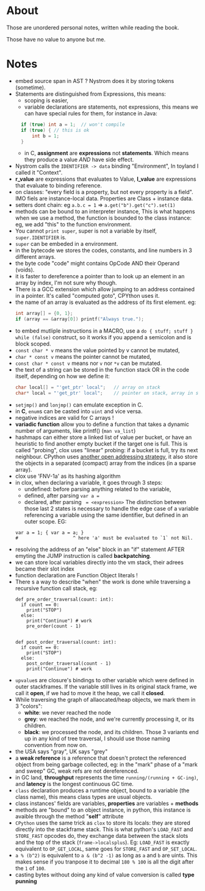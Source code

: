 # About
Those are unordered personal notes, written while reading the book.

Those have no value to anyone but me.

# Notes
* embed source span in AST ? Nystrom does it by storing tokens (sometime).
* Statements are distinguished from Expressions, this means:
  * scoping is easier,
  * variable declarations are statements, not expressions, this means we can have special rules for them, for instance in Java:
  ```java
    if (true) int a = 1;  // won't compile
    if (true) { // this is ok
        int b = 1;
    }
  ```
  * in C, **assignment** are **expressions** not **statements**. Which means they produce a value _AND_ have side effect.
* Nystrom calls the `IDENTIFIER -> data` binding "Environment", In toyland I called it "Context".
* **r_value** are expressions that evaluates to Value, **l_value** are expressions that evaluate to binding reference.
* on classes: "every field is a property, but not every property is a field".
  IMO fiels are instance-local data. Properties are Class + instance data.
* setters dont chain: eg `a.b.c = 1` => `a.get("b").get("c").set(1)`
* methods can be bound to an interpreter instance, This is what happens when we 
  use a method, the function is bounded to the class instance: eg, we add "this" to the function environment.
* You cannot `print super`, super is not a variable by itself, `super.IDENTIFIER` is.
* `super` can be embeded in a environment.
* in the bytecode we stores the codes, constants, and line numbers in 3 different arrays.
* the byte code "code" might contains OpCode AND their Operand (voids).
* it is faster to dereference a pointer than to look up an element in an array by index, I'm not sure why though.
* There is a GCC extension which allow jumping to an address contained in a pointer. It's called "computed goto", CPYthon uses it.
* the name of an array is evaluated as the address of its first element. eg:
  ```C
  int array[] = {0, 1};
  if (array == &array[0]) printf("Always true.");
  ```
* to embed mutliple instructions in a MACRO, use a `do { stuff; stuff } while (false)` construct,
  so it works if you append a semicolon and is block scoped.
* `const char * v` means the value pointed by v cannot be mutated,
* `char * const v` means the pointer cannot be mutated,
* `const char * const v` means nor `v` nor `*v` can be mutated.
* the text of a string can be stored in the function stack OR in the code itself, depending on how we define it:
    ```C
    char local[] = "'get_ptr' local";   // array on stack
    char* local = "'get_ptr' local";    // pointer on stack, array in static memory
    ```
* `setjmp()` and `lonjmp()` can emulate exception in C.
* in **C**, `enum`s can be casted into `uint` and vice versa.
* negative indices are valid for C arrays !
* **variadic function** allow you to define a function that takes a dynamic number of arguments, like printf() (`man va_list`)
* hashmaps can either store a linked list of value per bucket, or have an heuristic to find another empty bucket if the target one is full.
  This is called "probing", clox uses "linear" probing: if a bucket is full, try its next neighbour. CPython uses [another open addressing strategy](https://hg.python.org/cpython/file/52f68c95e025/Objects/dictobject.c#l33), it also store the objects in a separated (compact) array from the indices (in a sparse array).
* clox use 'FNV-1a' as its hashing algorithm
* in clox, when declaring a variable, it goes through 3 steps:
  * undefined: before parsing anything related to the variable,
  * defined, after parsing `var a = `
  * declared, after parsing ` = <expression>`
  The distinction between those last 2 states is necessary to handle the edge case of a variable referencing a variable 
  using the same identifier, but defined in an outer scope.
  EG:
  ```
  var a = 1; { var a = a; }
  #                    ^ here 'a' must be evaluated to `1` not Nil.
  ```
* resolving the address of an "else" block in an "if" statement AFTER emyting the JUMP instruction is called **backpatching**. 
* we can store local variables directly into the vm stack, their adrees became their slot index
* function declaration are Function Object literals !
* There s a way to describe "when" the work is done while traversing a recursive function call stack, eg:
  ```
  def pre_order_traversal(count: int):
    if count == 0:
      print("STOP")
    else:
      print("Continue") # work
      pre_order(count - 1)


  def post_order_traversal(count: int):
    if count == 0:
      print("STOP")
    else:
      post_order_traversal(count - 1)
      print("Continue") # work
  ```
* `upvalue`s are closure's bindings to other variable which were defined in outer stackframes. If the variable still lives in its original stack frame,
  we call it **open**, if we had to move it the heap, we call it **closed**.
* While traversing the graph of allaocated/heap objects, we mark them in 3 "colors":
  * **white**: we never reached the node
  * **grey**: we reached the node, and we're currently processing it, or its children.
  * **black**: we processed the node, and its children.
  Those 3 variants end up in any kind of tree traversal, I should use those naming convention from now on.
* the USA says "gray", UK says "grey"
* a **weak reference** is a reference that doesn't protect the referenced object from being garbage collected, eg: in the
  "mark" phase of a "mark and sweep" GC, weak refs are not dereferenced.
* in GC land, **throughput** represents the time `running/(running + GC-ing)`, and **latency** is the longest continuous GC time.
* `class` declaration produces a runtime object, bound to a variable (the class name), this means class types are usual objects.
* class instances' fields are variables, **properties** are variables + **methods**
* methods are "bound" to an object instance, in python, this instance is avaible through the method "__self__" attribute
* `CPython` uses the same trick as `clox` to store its locals: they are stored directly into the stackframe stack.
  This is what python's `LOAD_FAST` and `STORE_FAST` opcodes do, they exchange data between the stack slots and the top of the stack  (`frame->localsplus`).
  Eg: `LOAD_FAST` is exactly equivalent to `OP_GET_LOCAL`, same goes for `STORE_FAST` and `OP_SET_LOCAL`.
* `a % (b^2)` is equivalent to `a & (b^2 -1)` as long as `a` and `b` are uints. This makes sense if you tranpose it to decimal
  `180 % 100` is all the digit after the `1` of `100`.
* casting bytes without doing any kind of value conversion is called **type punning**
